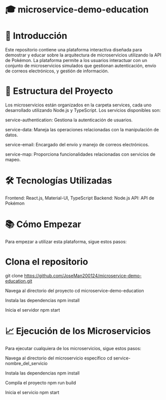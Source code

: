 # 🎓 microservice-demo-education

# 🚀 Introducción
 
Este repositorio contiene una plataforma interactiva diseñada para demostrar y educar sobre la arquitectura de microservicios utilizando la API de Pokémon. La plataforma permite a los usuarios interactuar con un conjunto de microservicios simulados que gestionan autenticación, envío de correos electrónicos, y gestión de información.

# 🌟 Estructura del Proyecto

Los microservicios están organizados en la carpeta services, cada uno desarrollado utilizando Node.js y TypeScript. Los servicios disponibles son:

service-authentication: Gestiona la autenticación de usuarios.

service-data: Maneja las operaciones relacionadas con la manipulación de datos.

service-email: Encargado del envío y manejo de correos electrónicos.

service-map: Proporciona funcionalidades relacionadas con servicios de mapeo.



# 🛠️ Tecnologías Utilizadas

Frontend: React.js, Material-UI, TypeScript
Backend: Node.js
API: API de Pokémon

# 📚 Cómo Empezar

Para empezar a utilizar esta plataforma, sigue estos pasos:

# Clona el repositorio
git clone https://github.com/JoseMan200124/microservice-demo-education.git


Navega al directorio del proyecto
cd microservice-demo-education

Instala las dependencias
npm install

Inicia el servidor
npm start


# 📈 Ejecución de los Microservicios
Para ejecutar cualquiera de los microservicios, sigue estos pasos:

Navega al directorio del microservicio específico
cd service-nombre_del_servicio

Instala las dependencias
npm install

Compila el proyecto
npm run build

Inicia el servicio
npm start

